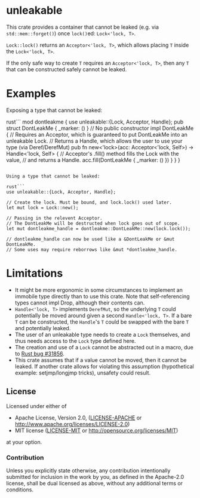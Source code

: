 # unleakable

This crate provides a container that cannot be leaked (e.g. via `std::mem::forget()`) once `lock()`ed: `Lock<'lock, T>`.

`Lock::lock()` returns an `Acceptor<'lock, T>`, which allows placing `T` inside the `Lock<'lock, T>`.

If the only safe way to create `T` requires an `Acceptor<'lock, T>`, then any `T` that can be constructed safely cannot be leaked.

# Examples

Exposing a type that cannot be leaked:

rust```
mod dontleakme {
    use unleakable::{Lock, Acceptor, Handle};
    pub struct DontLeakMe { _marker: () } // No public constructor
    impl DontLeakMe {
        // Requires an Acceptor, which is guaranteed to put DontLeakMe into an unleakable Lock.
        // Returns a Handle, which allows the user to use your type (via Deref/DerefMut)
        pub fn new<'lock>(acc: Acceptor<'lock, Self>) -> Handle<'lock, Self> {
            // Acceptor's .fill() method fills the Lock with the value,
            // and returns a Handle.
            acc.fill(DontLeakMe { _marker: () })
        }
    }
}
```

Using a type that cannot be leaked:

rust```
use unleakable::{Lock, Acceptor, Handle};

// Create the lock. Must be bound, and lock.lock() used later.
let mut lock = Lock::new();

// Passing in the relevent Acceptor.
// The DontLeakMe will be destructed when lock goes out of scope.
let mut dontleakme_handle = dontleakme::DontLeakMe::new(lock.lock());

// dontleakme_handle can now be used like a &DontLeakMe or &mut DontLeakMe.
// Some uses may require reborrows like &mut *dontleakme_handle.
```

# Limitations

* It might be more ergonomic in some circumstances to implement an immobile type directly than to use this crate. Note that self-referencing types cannot impl Drop, although their contents can.
* `Handle<'lock, T>` implements `DerefMut`, so the underlying `T` could potentially be moved around given a second `Handle<'lock, T>`. If a bare `T` can be constructed, the `Handle`'s `T` could be swapped with the bare `T` and potentially leaked.
* The user of an unleakable type needs to create a `Lock` themselves, and thus needs access to the `Lock` type defined here.
* The creation and use of a `Lock` cannot be abstracted out in a macro, due to [Rust bug #31856](https://github.com/rust-lang/rust/issues/31856).
* This crate assumes that if a value cannot be moved, then it cannot be leaked. If another crate allows for violating this assumption (hypothetical example: setjmp/longjmp tricks), unsafety could result.

## License

Licensed under either of

 * Apache License, Version 2.0, ([LICENSE-APACHE](LICENSE-APACHE) or http://www.apache.org/licenses/LICENSE-2.0)
 * MIT license ([LICENSE-MIT](LICENSE-MIT) or http://opensource.org/licenses/MIT)

at your option.

### Contribution

Unless you explicitly state otherwise, any contribution intentionally submitted
for inclusion in the work by you, as defined in the Apache-2.0 license, shall be dual licensed as above, without any
additional terms or conditions.